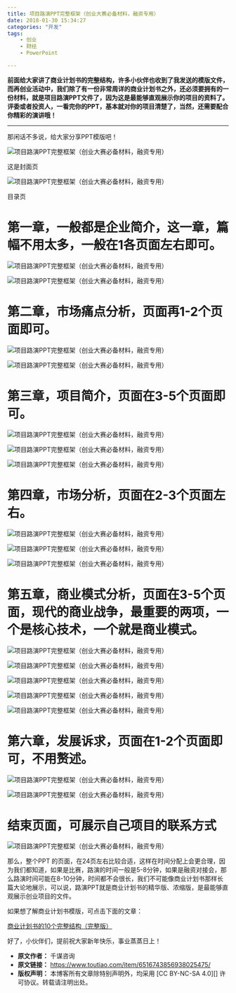 ```yaml
---
title: 项目路演PPT完整框架（创业大赛必备材料，融资专用）
date: 2018-01-30 15:34:27
categories: "开发"
tags:
	- 创业
	- 财经
	- PowerPoint

---
```


**前面给大家讲了商业计划书的完整结构，许多小伙伴也收到了我发送的模版文件，而再创业活动中，我们除了有一份非常周详的商业计划书之外，还必须要拥有的一份材料，就是项目路演PPT文件了，因为这是最能够直观展示你的项目的资料了。评委或者投资人，一看完你的PPT，基本就对你的项目清楚了，当然，还需要配合你精彩的演讲哦！**

--------------------

那闲话不多说，给大家分享PPT模版吧！

![项目路演PPT完整框架（创业大赛必备材料，融资专用）][PPT]

这是封面页

![项目路演PPT完整框架（创业大赛必备材料，融资专用）][PPT 1]

目录页

# **第一章，一般都是企业简介，这一章，篇幅不用太多，一般在1各页面左右即可。** #

![项目路演PPT完整框架（创业大赛必备材料，融资专用）][PPT 2]

![项目路演PPT完整框架（创业大赛必备材料，融资专用）][PPT 3]

# **第二章，市场痛点分析，页面再1-2个页面即可。** #

![项目路演PPT完整框架（创业大赛必备材料，融资专用）][PPT 4]

![项目路演PPT完整框架（创业大赛必备材料，融资专用）][PPT 5]

# **第三章，项目简介，页面在3-5个页面即可。** #

![项目路演PPT完整框架（创业大赛必备材料，融资专用）][PPT 6]

![项目路演PPT完整框架（创业大赛必备材料，融资专用）][PPT 7]

![项目路演PPT完整框架（创业大赛必备材料，融资专用）][PPT 8]

# **第四章，市场分析，页面在2-3个页面左右。** #

![项目路演PPT完整框架（创业大赛必备材料，融资专用）][PPT 9]

![项目路演PPT完整框架（创业大赛必备材料，融资专用）][PPT 10]

![项目路演PPT完整框架（创业大赛必备材料，融资专用）][PPT 11]

# **第五章，商业模式分析，页面在3-5个页面，现代的商业战争，最重要的两项，一个是核心技术，一个就是商业模式。** #

![项目路演PPT完整框架（创业大赛必备材料，融资专用）][PPT 12]

![项目路演PPT完整框架（创业大赛必备材料，融资专用）][PPT 13]

![项目路演PPT完整框架（创业大赛必备材料，融资专用）][PPT 14]

![项目路演PPT完整框架（创业大赛必备材料，融资专用）][PPT 15]

![项目路演PPT完整框架（创业大赛必备材料，融资专用）][PPT 16]

# **第六章，发展诉求，页面在1-2个页面即可，不用赘述。** #

![项目路演PPT完整框架（创业大赛必备材料，融资专用）][PPT 17]

![项目路演PPT完整框架（创业大赛必备材料，融资专用）][PPT 18]

# 结束页面，可展示自己项目的联系方式 #

![项目路演PPT完整框架（创业大赛必备材料，融资专用）][PPT 19]

那么，整个PPT 的页面，在24页左右比较合适，这样在时间分配上会更合理，因为我们都知道，如果是比赛，路演的时间一般是5-8分钟，如果是融资对接会，那么路演时间可能在8-10分钟，时间都不会很长，我们不可能像商业计划书那样长篇大论地展示，可以说，路演PPT就是商业计划书的精华版、浓缩版，是最能够直观展示创业项目的文件。

如果想了解商业计划书模版，可点击下面的文章：

[商业计划书的10个完整结构（完整版）][10]

好了，小伙伴们，提前祝大家新年快乐，事业蒸蒸日上！


[PPT]: static/resources/crawler/REEV-3MJM-INQI.jpg
[PPT 1]: static/resources/crawler/U7B7-ZRRQ-JYAY.jpg
[PPT 2]: static/resources/crawler/J6V6-FQJR-IN7B.jpg
[PPT 3]: static/resources/crawler/JIU7-ZB3U-JZQU.jpg
[PPT 4]: static/resources/crawler/6REJ-6FNQ-ZBZQ.jpg
[PPT 5]: static/resources/crawler/MM7N-JNJM-AZ3E.jpg
[PPT 6]: static/resources/crawler/3QZY-7VVV-2QMR.jpg
[PPT 7]: static/resources/crawler/EEIQ-IREA-Y6NI.jpg
[PPT 8]: static/resources/crawler/MVZE-ABAN-UMEA.jpg
[PPT 9]: static/resources/crawler/AJAE-UAIU-IZNE.jpg
[PPT 10]: static/resources/crawler/MF7V-3UUA-J7RN.jpg
[PPT 11]: static/resources/crawler/EAEQ-JUJB-IUMI.jpg
[PPT 12]: static/resources/crawler/Z3Q3-AINB-AQ6N.jpg
[PPT 13]: static/resources/crawler/RNZN-EEMZ-RUVB.jpg
[PPT 14]: static/resources/crawler/2U7N-EYYV-73YZ.jpg
[PPT 15]: static/resources/crawler/Z7ZM-ZBII-AIMY.jpg
[PPT 16]: static/resources/crawler/R7FM-IBR3-ABIJ.jpg
[PPT 17]: static/resources/crawler/UZ77-32YE-RRZN.jpg
[PPT 18]: static/resources/crawler/IBYU-UBIE-IRIU.jpg
[PPT 19]: static/resources/crawler/ZRYA-BJFN-2YQJ.jpg
[10]: https://www.toutiao.com/i6514630572055200259/
 *  **原文作者：** 千谋咨询
 *  **原文链接：** https://www.toutiao.com/item/6516743856938025475/
 *  **版权声明：** 本博客所有文章除特别声明外，均采用 [CC BY-NC-SA 4.0][] 许可协议。转载请注明出处。
